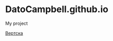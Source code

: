 # DatoCampbell.github.io
My project



[Вертска](https://datocampbell.github.io/Bootsrap_%D0%B2%D0%B5%D1%80%D1%81%D1%82%D0%BA%D0%B0/)
